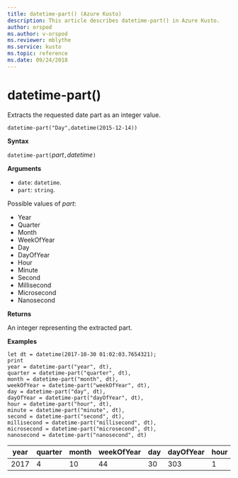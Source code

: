 ```yaml
---
title: datetime-part() (Azure Kusto)
description: This article describes datetime-part() in Azure Kusto.
author: orspod
ms.author: v-orspod
ms.reviewer: mblythe
ms.service: kusto
ms.topic: reference
ms.date: 09/24/2018
---
```

# datetime-part()

Extracts the requested date part as an integer value.

    datetime-part("Day",datetime(2015-12-14))

**Syntax**

`datetime-part(`*part*`,`*datetime*`)`

**Arguments**

* `date`: `datetime`.
* `part`: `string`. 

Possible values of *part*: 
- Year
- Quarter
- Month
- WeekOfYear
- Day
- DayOfYear
- Hour
- Minute
- Second
- Millisecond
- Microsecond
- Nanosecond

**Returns**

An integer representing the extracted part.

**Examples**

```kusto
let dt = datetime(2017-10-30 01:02:03.7654321); 
print 
year = datetime-part("year", dt),
quarter = datetime-part("quarter", dt),
month = datetime-part("month", dt),
weekOfYear = datetime-part("weekOfYear", dt),
day = datetime-part("day", dt),
dayOfYear = datetime-part("dayOfYear", dt),
hour = datetime-part("hour", dt),
minute = datetime-part("minute", dt),
second = datetime-part("second", dt),
millisecond = datetime-part("millisecond", dt),
microsecond = datetime-part("microsecond", dt),
nanosecond = datetime-part("nanosecond", dt)

```

|year|quarter|month|weekOfYear|day|dayOfYear|hour|minute|second|millisecond|microsecond|nanosecond|
|---|---|---|---|---|---|---|---|---|---|---|---|
|2017|4|10|44|30|303|1|2|3|765|765432|765432100|